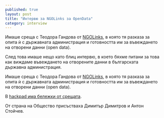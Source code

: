 ```yaml
---
published: true
layout: post
title: "Интервю за NGOLinks за OpenData"
category: interview
---
```


Имаше среща с Теодора Гандова от [NGOLinks](http://www.ngolinks.eu/),
в която тя разказа за опита ѝ с държавната администрация и готовността им за въвеждането на отворени данни (open data).

След това имаше нещо като блиц интервю, в което бяхме питани за това как виждаме въвеждането на отворените данни в българската държавна администрация.

Имаше среща с Теодора Гандова от [NGOLinks](http://www.ngolinks.eu/), в която тя разказа за опита ѝ с държавната администрация и готовността им за въвеждането на отворени данни (open data).

В [hackpad има бележки от срещата](https://obshtestvo.hackpad.com/-NGO-Links-O9RhSDogY4a).

От страна на Общество присъстваха Димитър Димитров и Антон Стойчев.